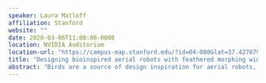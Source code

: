 ```yaml
---
speaker: Laura Matloff
affiliation: Stanford
website: ""
date: 2020-03-06T11:00:00-0000
location: NVIDIA Auditorium
location-url: "https://campus-map.stanford.edu/?id=04-080&lat=37.42787956&lng=-122.17429865&zoom=17&srch=nvidia%20auditorium"
title: "Designing bioinspired aerial robots with feathered morphing wings"
abstract: "Birds are a source of design inspiration for aerial robots, as they can still outmaneuver current man-made fliers of similar size and weight. I study their ability to seamlessly morph their wings through large shape changes during gliding flight, and use biological measurements to drive mechanical design. I measure the wing feather and bone kinematics, investigate adjacent feather interactions, and examine feather microstructures to inform the design of PigeonBot, a biohybrid feathered robot. The feathered morphing wing design principles can also be adapted to other bird species, and even artificial feathers. This work was done in collaboration with Eric Chang, Amanda Stowers, Teresa Feo, Lindsie Jeffries, Sage Manier, and David Lentink."
---
```

